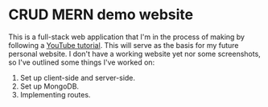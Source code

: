 # CRUD MERN demo website

This is a full-stack web application that I'm in the process of making by following a [YouTube tutorial](https://youtu.be/VsUzmlZfYNg). This will serve as the basis for my future personal website. I don't have a working website yet nor some screenshots, so I've outlined some things I've worked on:

1. Set up client-side and server-side.
2. Set up MongoDB.
3. Implementing routes.
